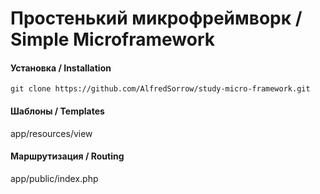 # Простенький микрофреймворк / Simple Microframework

#### Установка / Installation
```
git clone https://github.com/AlfredSorrow/study-micro-framework.git
```
#### Шаблоны / Templates

app/resources/view

#### Маршрутизация / Routing

app/public/index.php
